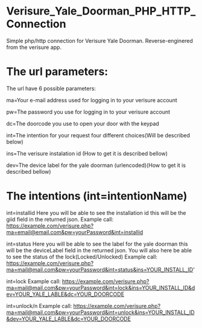 # Verisure_Yale_Doorman_PHP_HTTP_Connection
Simple php/http connection for Verisure Yale Doorman. Reverse-enginered from the verisure app.

# The url parameters:
The url have 6 possible parameters:

ma=Your e-mail address used for logging in to your verisure account

pw=The password you use for logging in to your verisure account

dc=The doorcode you use to open your door with the keypad

int=The intention for your request four different choices(Will be described below)

ins=The verisure instalation id (How to get it is described bellow)

dev=The device label for the yale doorman (urlencoded)(How to get it is described bellow)

# The intentions (int=intentionName)
int=installid
Here you will be able to see the installation id this will be the giid field in the returned json.
Example call: https://example.com/verisure.php?ma=email@email.com&pw=yourPassword&int=installid


int=status
Here you will be able to see the label for the yale doorman this will be the deviceLabel field in the returned json.
You will also here be able to see the status of the lock(Locked/Unlocked)
Example call: https://example.com/verisure.php?ma=mail@mail.com&pw=yourPassword&int=status&ins=YOUR_INSTALL_ID'

int=lock
Example call: https://example.com/verisure.php?ma=mail@mail.com&pw=yourPassword&int=lock&ins=YOUR_INSTALL_ID&dev=YOUR_YALE_LABLE&dc=YOUR_DOORCODE


int=unlock/n
Example call: https://example.com/verisure.php?ma=mail@mail.com&pw=yourPassword&int=unlock&ins=YOUR_INSTALL_ID&dev=YOUR_YALE_LABLE&dc=YOUR_DOORCODE
